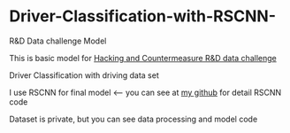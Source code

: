 # Driver-Classification-with-RSCNN-
R&amp;D Data challenge Model 

This is basic model for [Hacking and Countermeasure R&D data challenge](http://datachallenge.kr/challenge18/vehicle/introduction/)

Driver Classification with driving data set

I use RSCNN for final model  <-- you can see at [my github](https://github.com/nomorecoke/Random-Shuffle-CNN-for-swell-prediction) for detail RSCNN code

Dataset is private, but you can see data processing and model code

